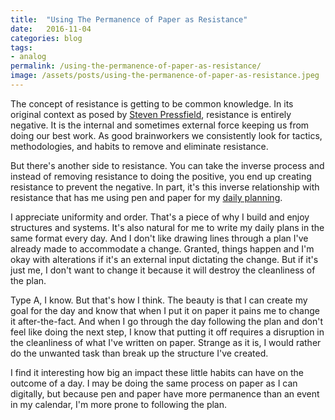 ```yaml
---
title:  "Using The Permanence of Paper as Resistance"
date:   2016-11-04
categories: blog
tags:
- analog
permalink: /using-the-permanence-of-paper-as-resistance/
image: /assets/posts/using-the-permanence-of-paper-as-resistance.jpeg
---
```

The concept of resistance is getting to be common knowledge. In its original context as posed by [Steven Pressfield](https://www.amazon.com/War-Art-Through-Creative-Battles/dp/1936891026/ref=sr_1_1?tag=joebuhlig-20), resistance is entirely negative. It is the internal and sometimes external force keeping us from doing our best work. As good brainworkers we consistently look for tactics, methodologies, and habits to remove and eliminate resistance.
<!--more-->

But there's another side to resistance. You can take the inverse process and instead of removing resistance to doing the positive, you end up creating resistance to prevent the negative. In part, it's this inverse relationship with resistance that has me using pen and paper for my [daily planning](http://joebuhlig.com/the-day-on-paper/).

I appreciate uniformity and order. That's a piece of why I build and enjoy structures and systems. It's also natural for me to write my daily plans in the same format every day. And I don't like drawing lines through a plan I've already made to accommodate a change. Granted, things happen and I'm okay with alterations if it's an external input dictating the change. But if it's just me, I don't want to change it because it will destroy the cleanliness of the plan.

Type A, I know. But that's how I think. The beauty is that I can create my goal for the day and know that when I put it on paper it pains me to change it after-the-fact. And when I go through the day following the plan and don't feel like doing the next step, I know that putting it off requires a disruption in the cleanliness of what I've written on paper. Strange as it is, I would rather do the unwanted task than break up the structure I've created.

I find it interesting how big an impact these little habits can have on the outcome of a day. I may be doing the same process on paper as I can digitally, but because pen and paper have more permanence than an event in my calendar, I'm more prone to following the plan.

